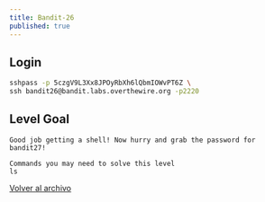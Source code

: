 ```yaml
---
title: Bandit-26
published: true
---
```


## [](#header-1)Login

```bash
sshpass -p 5czgV9L3Xx8JPOyRbXh6lQbmIOWvPT6Z \
ssh bandit26@bandit.labs.overthewire.org -p2220
```

## [](#header-1)Level Goal

```
Good job getting a shell! Now hurry and grab the password for bandit27!

Commands you may need to solve this level
ls
```


[Volver al archivo](archive)
